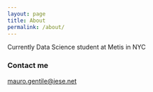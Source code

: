 ```yaml
---
layout: page
title: About
permalink: /about/
---
```


Currently Data Science student at Metis in NYC


### Contact me

[mauro.gentile@iese.net](mailto:mauro.gentile@iese.net)
